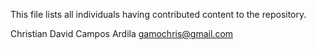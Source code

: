 This file lists all individuals having contributed content to the repository.

Christian David Campos Ardila <gamochris@gmail.com>
